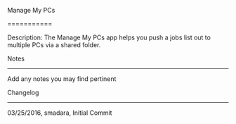 Manage My PCs

===========

Description: The Manage My PCs app helps you push a jobs list out to multiple PCs via a shared folder.



Notes

----

Add any notes you may find pertinent
 


Changelog

----
03/25/2016, smadara, Initial Commit
